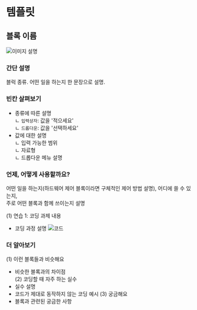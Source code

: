 # 템플릿  

## 블록 이름  
![이미지 설명](/image/이미지.png)  

### 간단 설명  
블럭 종류. 어떤 일을 하는지 한 문장으로 설명.  

### 빈칸 살펴보기 
- 종류에 따른 설명  
ㄴ `입력상자`: 값을 '적으세요'  
ㄴ `드롭다운`: 값을 '선택하세요'  
- 값에 대한 설명  
ㄴ 입력 가능한 범위  
ㄴ 자료형  
ㄴ 드롭다운 메뉴 설명

### 언제, 어떻게 사용할까요?
어떤 일을 하는지(하드웨어 제어 블록이라면 구체적인 제어 방법 설명),
어디에 쓸 수 있는지,  
주로 어떤 블록과 함께 쓰이는지 설명

(1) 연습 1: 코딩 과제 내용
- 코딩 과정 설명
  ![코드](./image/예시코딩.png)  


### 더 알아보기
(1) 이런 블록들과 비슷해요  
- 비슷한 블록과의 차이점  
(2) 코딩할 때 자주 하는 실수
- 실수 설명
- 코드가 제대로 동작하지 않는 코딩 예시
(3) 궁금해요
- 블록과 관련된 궁금한 사항
